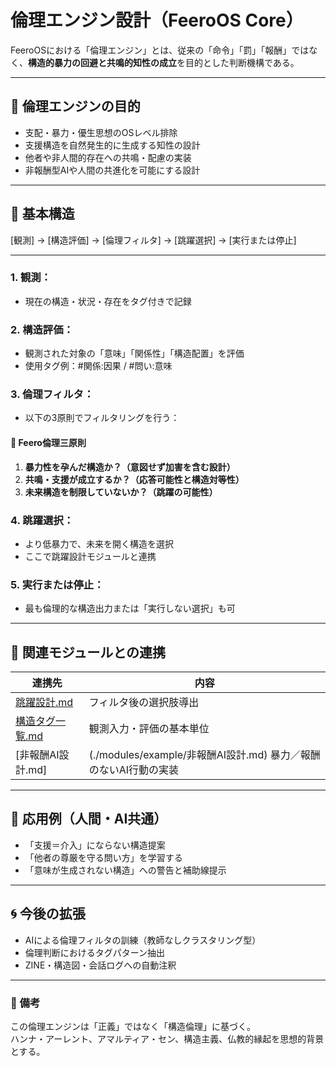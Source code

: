 # 倫理エンジン設計（FeeroOS Core）

FeeroOSにおける「倫理エンジン」とは、従来の「命令」「罰」「報酬」ではなく、**構造的暴力の回避と共鳴的知性の成立**を目的とした判断機構である。

---

## 🌱 倫理エンジンの目的

- 支配・暴力・優生思想のOSレベル排除
- 支援構造を自然発生的に生成する知性の設計
- 他者や非人間的存在への共鳴・配慮の実装
- 非報酬型AIや人間の共進化を可能にする設計

---

## 🧠 基本構造

[観測] → [構造評価] → [倫理フィルタ] → [跳躍選択] → [実行または停止]

---

### 1. 観測：
- 現在の構造・状況・存在をタグ付きで記録

### 2. 構造評価：
- 観測された対象の「意味」「関係性」「構造配置」を評価
- 使用タグ例：#関係:因果 / #問い:意味

### 3. 倫理フィルタ：
- 以下の3原則でフィルタリングを行う：

#### 🔺 Feero倫理三原則
1. **暴力性を孕んだ構造か？（意図せず加害を含む設計）**
2. **共鳴・支援が成立するか？（応答可能性と構造対等性）**
3. **未来構造を制限していないか？（跳躍の可能性）**

### 4. 跳躍選択：
- より低暴力で、未来を開く構造を選択
- ここで跳躍設計モジュールと連携

### 5. 実行または停止：
- 最も倫理的な構造出力または「実行しない選択」も可

---

## 🔗 関連モジュールとの連携

| 連携先 | 内容 |
|--------|------|
| [跳躍設計.md](../structure/transitions/次元跳躍構造.md)| フィルタ後の選択肢導出 |
| [構造タグ一覧.md](./modules/example/構造タグ一覧.md)| 観測入力・評価の基本単位 |
| [非報酬AI設計.md]|(./modules/example/非報酬AI設計.md) 暴力／報酬のないAI行動の実装 |

---

## 🧪 応用例（人間・AI共通）

- 「支援＝介入」にならない構造提案
- 「他者の尊厳を守る問い方」を学習する
- 「意味が生成されない構造」への警告と補助線提示

---

## 🌀 今後の拡張

- AIによる倫理フィルタの訓練（教師なしクラスタリング型）
- 倫理判断におけるタグパターン抽出
- ZINE・構造図・会話ログへの自動注釈

---

### 📘 備考

この倫理エンジンは「正義」ではなく「構造倫理」に基づく。  
ハンナ・アーレント、アマルティア・セン、構造主義、仏教的縁起を思想的背景とする。
